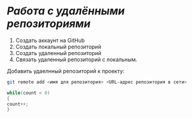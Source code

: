 # ***Работа с удалёнными репозиториями***

1. Создать аккаунт на GitHub
2. Создать локальный репозиторий
3. Создать удаленный репозиторий
4. Связать удаленный репозиторий с локальным.

Добавить удаелнный репозиторий к проекту:
```Bash
git remote add <имя для репозитория> <URL-адрес репозитория в сети>
```
```C#
while(count < 0)
{
count++;
}
```
